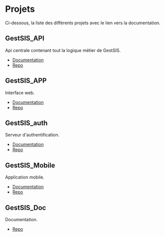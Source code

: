 # Projets

Ci-dessous, la liste des différents projets avec le lien vers la documentation.

## GestSIS_API

Api centrale contenant tout la logique métier de GestSIS.

- [Documentation](GestSIS_API/index)
- [Repo](https://github.com/Ph0tonic/GestSIS_API)

## GestSIS_APP

Interface web.

- [Documentation](GestSIS_APP/index)
- [Repo](https://github.com/Ph0tonic/GestSIS_APP)

## GestSIS_auth

Serveur d'authentification.

- [Documentation](GestSIS_Auth/index)
- [Repo](https://github.com/Ph0tonic/GestSIS_Auth)

## GestSIS_Mobile

Application mobile.

- [Documentation](GestSIS_Mobile/index)
- [Repo](https://github.com/Ph0tonic/GestSIS_Mobile)

## GestSIS_Doc

Documentation.

- [Repo](https://github.com/Ph0tonic/GestSIS_Doc)
